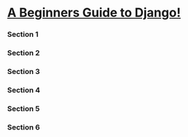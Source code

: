 
[A Beginners Guide to Django!](https://www.udemy.com/introdjango/learn/v4/content)
======

### Section 1

### Section 2

### Section 3

### Section 4

### Section 5

### Section 6
